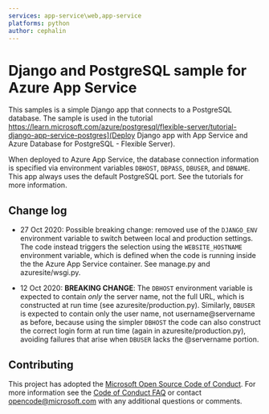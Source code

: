 ```yaml
---
services: app-service\web,app-service
platforms: python
author: cephalin
---
```

# Django and PostgreSQL sample for Azure App Service

This samples is a simple Django app that connects to a PostgreSQL database. The sample is used in the tutorial https://learn.microsoft.com/azure/postgresql/flexible-server/tutorial-django-app-service-postgres](Deploy Django app with App Service and Azure Database for PostgreSQL - Flexible Server).

When deployed to Azure App Service, the database connection information is specified via environment variables `DBHOST`, `DBPASS`, `DBUSER`, and `DBNAME`. This app always uses the default PostgreSQL port. See the tutorials for more information.

## Change log

- 27 Oct 2020: Possible breaking change: removed use of the `DJANGO_ENV` environment variable to switch between local and production settings. The code instead triggers the selection using the `WEBSITE_HOSTNAME` environment variable, which is defined when the code is running inside the the Azure App Service container. See manage.py and azuresite/wsgi.py.

- 12 Oct 2020: **BREAKING CHANGE**: The `DBHOST` environment variable is expected to contain *only* the server name, not the full URL, which is constructed at run time (see azuresite/production.py). Similarly, `DBUSER` is expected to contain only the user name, not username@servername as before, because using the simpler `DBHOST` the code can also construct the correct login form at run time (again in azuresite/production.py), avoiding failures that arise when `DBUSER` lacks the @servername portion.  

## Contributing

This project has adopted the [Microsoft Open Source Code of Conduct](https://opensource.microsoft.com/codeofconduct/). For more information see the [Code of Conduct FAQ](https://opensource.microsoft.com/codeofconduct/faq/) or contact [opencode@microsoft.com](mailto:opencode@microsoft.com) with any additional questions or comments.
